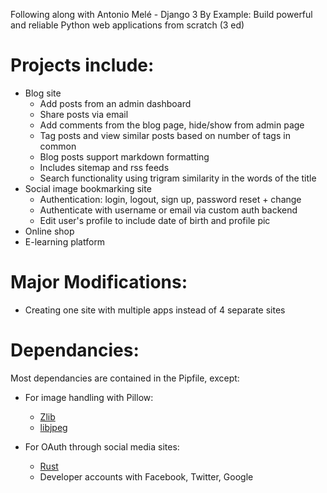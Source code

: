 Following along with Antonio Melé - Django 3 By Example: Build powerful and reliable Python web applications from scratch (3 ed)

# Projects include: 
  - Blog site
     - Add posts from an admin dashboard
     - Share posts via email
     - Add comments from the blog page, hide/show from admin page
     - Tag posts and view similar posts based on number of tags in common
     - Blog posts support markdown formatting
     - Includes sitemap and rss feeds
     - Search functionality using trigram similarity in the words of the title
  - Social image bookmarking site
     - Authentication: login, logout, sign up, password reset + change
     - Authenticate with username or email via custom auth backend
     - Edit user's profile to include date of birth and profile pic
  - Online shop
  - E-learning platform

# Major Modifications:
 - Creating one site with multiple apps instead of 4 separate sites

# Dependancies:
Most dependancies are contained in the Pipfile, except:

- For image handling with Pillow:
    - [Zlib](https://zlib.net/)
    - [libjpeg](http://libjpeg.sourceforge.net/)

- For OAuth through social media sites:
    - [Rust](https://www.rust-lang.org/)
    - Developer accounts with Facebook, Twitter, Google